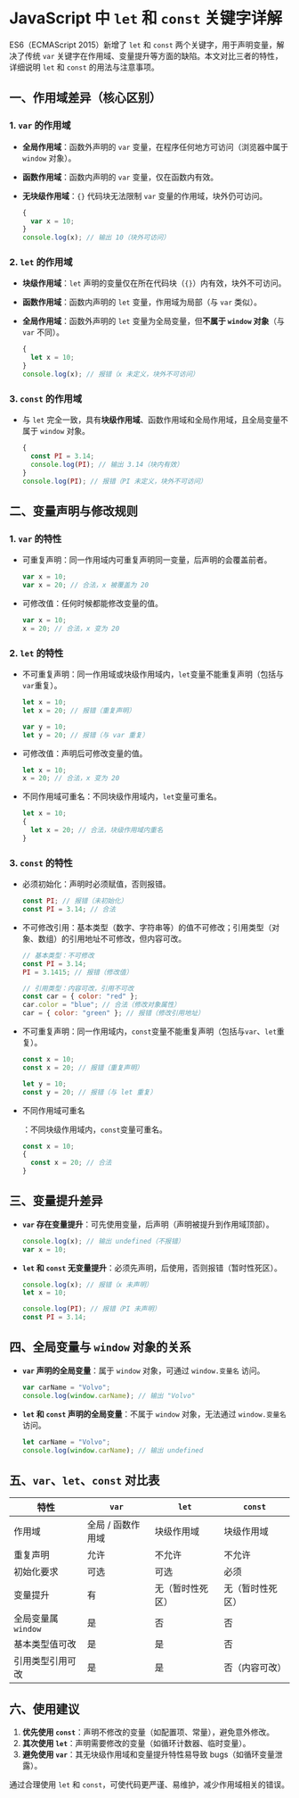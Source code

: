 # JavaScript 中 `let` 和 `const` 关键字详解

ES6（ECMAScript 2015）新增了 `let` 和 `const` 两个关键字，用于声明变量，解决了传统 `var` 关键字在作用域、变量提升等方面的缺陷。本文对比三者的特性，详细说明 `let` 和 `const` 的用法与注意事项。

## 一、作用域差异（核心区别）

### 1. `var` 的作用域

- **全局作用域**：函数外声明的 `var` 变量，在程序任何地方可访问（浏览器中属于 `window` 对象）。

- **函数作用域**：函数内声明的 `var` 变量，仅在函数内有效。

- **无块级作用域**：`{}` 代码块无法限制 `var` 变量的作用域，块外仍可访问。

  ```javascript
  {
    var x = 10;
  }
  console.log(x); // 输出 10（块外可访问）
  ```

### 2. `let` 的作用域

- **块级作用域**：`let` 声明的变量仅在所在代码块（`{}`）内有效，块外不可访问。

- **函数作用域**：函数内声明的 `let` 变量，作用域为局部（与 `var` 类似）。

- **全局作用域**：函数外声明的 `let` 变量为全局变量，但**不属于 `window` 对象**（与 `var` 不同）。

  ```javascript
  {
    let x = 10;
  }
  console.log(x); // 报错（x 未定义，块外不可访问）
  ```

### 3. `const` 的作用域

- 与 `let` 完全一致，具有**块级作用域**、函数作用域和全局作用域，且全局变量不属于 `window` 对象。

  ```javascript
  {
    const PI = 3.14;
    console.log(PI); // 输出 3.14（块内有效）
  }
  console.log(PI); // 报错（PI 未定义，块外不可访问）
  ```

## 二、变量声明与修改规则

### 1. `var` 的特性

- 可重复声明：同一作用域内可重复声明同一变量，后声明的会覆盖前者。

  ```javascript
  var x = 10;
  var x = 20; // 合法，x 被覆盖为 20
  ```

- 可修改值：任何时候都能修改变量的值。

  ```javascript
  var x = 10;
  x = 20; // 合法，x 变为 20
  ```

### 2. `let` 的特性

- 不可重复声明：同一作用域或块级作用域内，`let`变量不能重复声明（包括与`var`重复）。

  ```javascript
  let x = 10;
  let x = 20; // 报错（重复声明）
  
  var y = 10;
  let y = 20; // 报错（与 var 重复）
  ```

- 可修改值：声明后可修改变量的值。

  ```javascript
  let x = 10;
  x = 20; // 合法，x 变为 20
  ```

- 不同作用域可重名：不同块级作用域内，`let`变量可重名。

  ```javascript
  let x = 10;
  {
    let x = 20; // 合法，块级作用域内重名
  }
  ```

### 3. `const` 的特性

- 必须初始化：声明时必须赋值，否则报错。

  ```javascript
  const PI; // 报错（未初始化）
  const PI = 3.14; // 合法
  ```

- 不可修改引用：基本类型（数字、字符串等）的值不可修改；引用类型（对象、数组）的引用地址不可修改，但内容可改。

  ```javascript
  // 基本类型：不可修改
  const PI = 3.14;
  PI = 3.1415; // 报错（修改值）
  
  // 引用类型：内容可改，引用不可改
  const car = { color: "red" };
  car.color = "blue"; // 合法（修改对象属性）
  car = { color: "green" }; // 报错（修改引用地址）
  ```

- 不可重复声明：同一作用域内，`const`变量不能重复声明（包括与`var`、`let`重复）。

  ```javascript
  const x = 10;
  const x = 20; // 报错（重复声明）
  
  let y = 10;
  const y = 20; // 报错（与 let 重复）
  ```

- 不同作用域可重名

  ：不同块级作用域内，`const`变量可重名。

  ```javascript
  const x = 10;
  {
    const x = 20; // 合法
  }
  ```

## 三、变量提升差异

- **`var` 存在变量提升**：可先使用变量，后声明（声明被提升到作用域顶部）。

  ```javascript
  console.log(x); // 输出 undefined（不报错）
  var x = 10;
  ```

- **`let` 和 `const` 无变量提升**：必须先声明，后使用，否则报错（暂时性死区）。

  ```javascript
  console.log(x); // 报错（x 未声明）
  let x = 10;
  
  console.log(PI); // 报错（PI 未声明）
  const PI = 3.14;
  ```

## 四、全局变量与 `window` 对象的关系

- **`var` 声明的全局变量**：属于 `window` 对象，可通过 `window.变量名` 访问。

  ```javascript
  var carName = "Volvo";
  console.log(window.carName); // 输出 "Volvo"
  ```

- **`let` 和 `const` 声明的全局变量**：不属于 `window` 对象，无法通过 `window.变量名` 访问。

  ```javascript
  let carName = "Volvo";
  console.log(window.carName); // 输出 undefined
  ```

## 五、`var`、`let`、`const` 对比表

| 特性                | `var`             | `let`            | `const`          |
| ------------------- | ----------------- | ---------------- | ---------------- |
| 作用域              | 全局 / 函数作用域 | 块级作用域       | 块级作用域       |
| 重复声明            | 允许              | 不允许           | 不允许           |
| 初始化要求          | 可选              | 可选             | 必须             |
| 变量提升            | 有                | 无（暂时性死区） | 无（暂时性死区） |
| 全局变量属 `window` | 是                | 否               | 否               |
| 基本类型值可改      | 是                | 是               | 否               |
| 引用类型引用可改    | 是                | 是               | 否（内容可改）   |

## 六、使用建议

1. **优先使用 `const`**：声明不修改的变量（如配置项、常量），避免意外修改。
2. **其次使用 `let`**：声明需要修改的变量（如循环计数器、临时变量）。
3. **避免使用 `var`**：其无块级作用域和变量提升特性易导致 bugs（如循环变量泄露）。

通过合理使用 `let` 和 `const`，可使代码更严谨、易维护，减少作用域相关的错误。